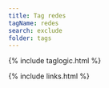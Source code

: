 ```yaml
---
title: Tag redes
tagName: redes
search: exclude
folder: tags
---
```

{% include taglogic.html %}

{% include links.html %}